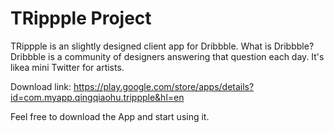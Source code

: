 # TRippple Project
TRippple is an slightly designed client app for Dribbble.
What is Dribbble?
Dribbble is a community of designers answering that question each day. It's likea mini Twitter for artists.

Download link: https://play.google.com/store/apps/details?id=com.myapp.qingqiaohu.trippple&hl=en

Feel free to download the App and start using it.
